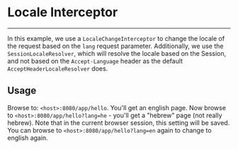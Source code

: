 # Locale Interceptor
---

In this example, we use a `LocaleChangeInterceptor` to change the locale of the request based on the `lang` request parameter.
Additionally, we use the `SessionLocaleResolver`, which will resolve the locale based on the Session, and not based on the 
`Accept-Language` header as the default `AcceptHeaderLocaleResolver` does.

## Usage
Browse to: `<host>:8080/app/hello`. You'll get an english page. Now browse to `<host>:8080/app/hello?lang=he` - you'll get a "hebrew" page (not really hebrew).
Note that in the current browser session, this setting will be saved. You can browse to `<host>:8080/app/hello?lang=en` again to change to english again.

